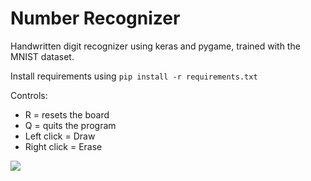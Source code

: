 # Number Recognizer
Handwritten digit recognizer using keras and pygame, trained with the MNIST dataset.

Install requirements using ```pip install -r requirements.txt```

Controls:
  - R = resets the board
  - Q = quits the program
  - Left click = Draw
  - Right click = Erase

![](https://github.com/mrmalac/images_for_readmes/blob/main/numrec/numrec.gif)
